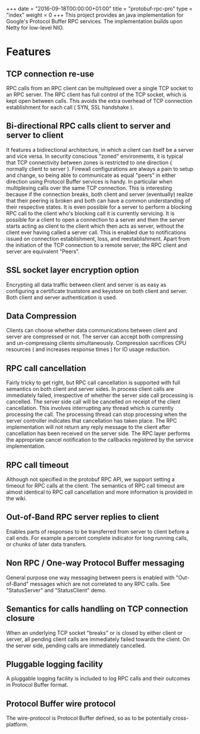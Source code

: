+++
date   = "2016-09-18T00:00:00+01:00"
title  = "protobuf-rpc-pro"
type   = "index"
weight = 0
+++
This project provides an java implementation for Google's Protocol Buffer RPC services. The implementation builds upon Netty for low-level NIO.

# Features #


## TCP connection re-use ##

RPC calls from an RPC client can be multiplexed over a single TCP socket to an RPC server. The RPC client has full control of the TCP socket, which is kept open between calls. This avoids the extra overhead of TCP connection establishment for each call ( SYN, SSL handshake ).

## Bi-directional RPC calls client to server and server to client ##

It features a bidirectional architecture, in which a client can itself be a server and vice versa. In security conscious "zoned" environments, it is typical that TCP connectivity between zones is restricted to one direction ( normally client to server ). Firewall configurations are always a pain to setup and change, so being able to communicate as equal "peers" in either direction using Protocol Buffer services is handy. In particular when multiplexing calls over the same TCP connection. This is interesting because if the connection breaks, both client and server (eventually) realize that their peering is broken and both can have a common understanding of their respective states. It is even possible for a server to perform a blocking RPC call to the client who's blocking call it is currently servicing. It is possible for a client to open a connection to a server and then the server starts acting as client to the client which then acts as server, without the client ever having called a server call. This is enabled due to notifications issued on connection establishment, loss,  and reestablishment. Apart from the initiation of the TCP connection to a remote server, the RPC client and server are equivalent "Peers".

## SSL socket layer encryption option ##

Encrypting all data traffic between client and server is as easy as configuring a certificate truststore and keystore on both client and server. Both client and server authentication is used.

## Data Compression ##

Clients can choose whether data communications between client and server are compressed or not. The server can accept both compressing and un-compressing clients simultaneously. Compression sacrifices CPU resources ( and increases response times ) for IO usage reduction.

## RPC call cancellation ##

Fairly tricky to get right, but RPC call cancellation is supported with full semantics on both client and server sides. In process client calls are immediately failed, irrespective of whether the server side call processing is cancelled. The server side call will be cancelled on receipt of the client cancellation. This involves interrupting any thread which is currently processing the call. The processing thread can stop processing when the server controller indicates that cancellation has taken place. The RPC implementation will not return any reply message to the client after cancellation has been received on the server side. The RPC layer performs the appropriate cancel notification to the callbacks registered by the service implementation.

## RPC call timeout ##

Although not specified in the protobuf RPC API, we support setting a timeout for RPC calls at the client. The semantics of RPC call timeout are almost identical to RPC call cancellation and more information is provided in the wiki.

## Out-of-Band RPC server replies to client ##

Enables parts of responses to be transferred from server to client before a call ends. For example a percent complete indicator for long running calls, or chunks of later data transfers.

## Non RPC / One-way Protocol Buffer messaging ##

General purpose one way messaging between peers is enabled with "Out-of-Band" messages which are not correlated to any RPC calls. See "StatusServer" and "StatusClient" demo.

## Semantics for calls handling on TCP connection closure ##

When an underlying TCP socket "breaks" or is closed by either client or server, all pending client calls are immediately failed towards the client. On the server side, pending calls are immediately cancelled.

## Pluggable logging facility ##

A pluggable logging facility is included to log RPC calls and their outcomes in Protocol Buffer format.

## Protocol Buffer wire protocol ##

The wire-protocol is Protocol Buffer defined, so as to be potentially cross-platform.